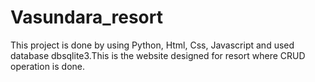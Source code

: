 # Vasundara_resort
This project is done by using Python, Html, Css, Javascript and used database dbsqlite3.This is the website designed for resort where CRUD operation is done.
